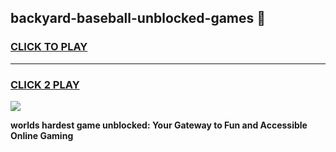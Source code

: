 
## backyard-baseball-unblocked-games 👋
<h3>
<a href="https://premium.freeplayer.one?title=backyard-baseball-unblocked-games&ref=14F">CLICK TO PLAY</a></h3>
<hr>

<h3>
<a href="https://premium.freeplayer.one?title=backyard-baseball-unblocked-games&ref=14F">CLICK 2 PLAY</a>
  
</h3>

<a href="https://premium.freeplayer.one?title=backyard-baseball-unblocked-games&ref=12F/"><img src="https://clearcache.store/games.png"></a>


**worlds hardest game unblocked: Your Gateway to Fun and Accessible Online Gaming**
